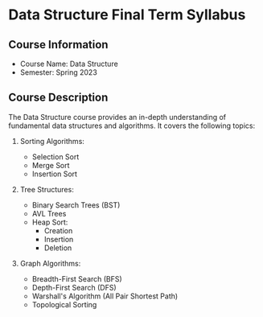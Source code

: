 # Data Structure Final Term Syllabus

## Course Information

- Course Name: Data Structure
- Semester: Spring 2023

## Course Description

The Data Structure course provides an in-depth understanding of fundamental data structures and algorithms. It covers the following topics:

1. Sorting Algorithms:
   - Selection Sort
   - Merge Sort
   - Insertion Sort

2. Tree Structures:
   - Binary Search Trees (BST)
   - AVL Trees
   - Heap Sort:
     - Creation
     - Insertion
     - Deletion

3. Graph Algorithms:
   - Breadth-First Search (BFS)
   - Depth-First Search (DFS)
   - Warshall's Algorithm (All Pair Shortest Path)
   - Topological Sorting

